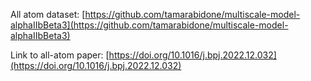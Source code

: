 All atom dataset: [https://github.com/tamarabidone/multiscale-model-alphaIIbBeta3](https://github.com/tamarabidone/multiscale-model-alphaIIbBeta3)

Link to all-atom paper: [https://doi.org/10.1016/j.bpj.2022.12.032](https://doi.org/10.1016/j.bpj.2022.12.032)

